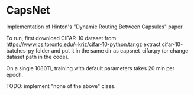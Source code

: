 # CapsNet
Implementation of Hinton's "Dynamic Routing Between Capsules" paper

To run, first download CIFAR-10 dataset from https://www.cs.toronto.edu/~kriz/cifar-10-python.tar.gz
extract cifar-10-batches-py folder and put it in the same dir as capsnet_cifar.py (or change dataset path in the code). 

On a single 1080Ti, training with default parameters takes 20 min per epoch.

TODO: implement "none of the above" class.
